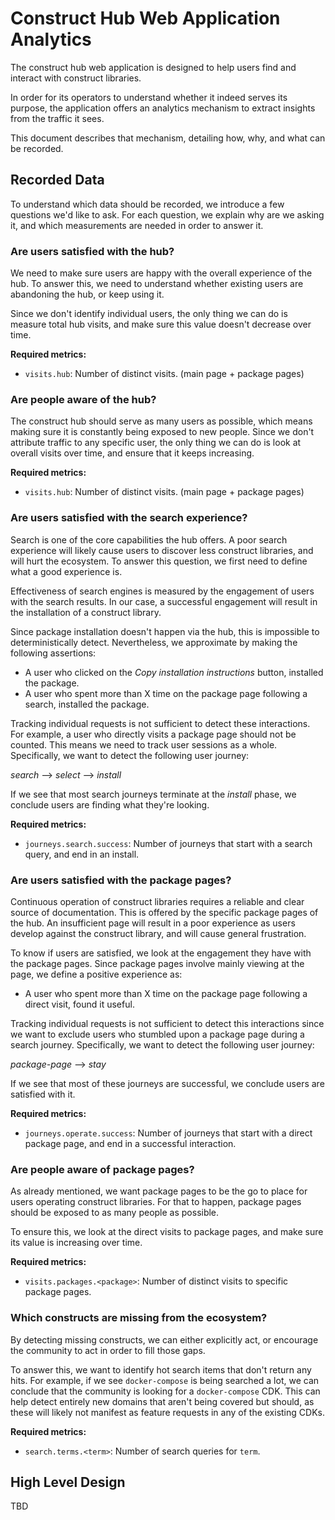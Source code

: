 # Construct Hub Web Application Analytics

The construct hub web application is designed to help users find and interact with construct libraries.

In order for its operators to understand whether it indeed serves its purpose, the application offers an analytics
mechanism to extract insights from the traffic it sees.

This document describes that mechanism, detailing how, why, and what can be recorded.

## Recorded Data

To understand which data should be recorded, we introduce a few questions we'd like to ask.
For each question, we explain why are we asking it, and which measurements are needed in order to answer it.

### Are users satisfied with the hub?

We need to make sure users are happy with the overall experience of the hub.
To answer this, we need to understand whether existing users are abandoning the hub, or keep using it.

Since we don't identify individual users, the only thing we can do is measure total hub visits, and make sure this value doesn't decrease over time.

**Required metrics:**

- `visits.hub`: Number of distinct visits. (main page + package pages)

### Are people aware of the hub?

The construct hub should serve as many users as possible, which means making sure it is constantly being exposed to new people.
Since we don't attribute traffic to any specific user, the only thing we can do is look at overall visits over time, and ensure that
it keeps increasing.

**Required metrics:**

- `visits.hub`: Number of distinct visits. (main page + package pages)

### Are users satisfied with the search experience?

Search is one of the core capabilities the hub offers. A poor search experience will likely cause users to discover less construct libraries,
and will hurt the ecosystem. To answer this question, we first need to define what a good experience is.

Effectiveness of search engines is measured by the engagement of users with the search results.
In our case, a successful engagement will result in the installation of a construct library.

Since package installation doesn't happen via the hub, this is impossible to deterministically detect.
Nevertheless, we approximate by making the following assertions:

- A user who clicked on the *Copy installation instructions* button, installed the package.
- A user who spent more than X time on the package page following a search, installed the package.

Tracking individual requests is not sufficient to detect these interactions. For example, a user who directly visits a package page should not be counted.
This means we need to track user sessions as a whole. Specifically, we want to detect the following user journey:

*search* --> *select* --> *install*

If we see that most search journeys terminate at the *install* phase, we conclude users are finding what they're looking.

**Required metrics:**

- `journeys.search.success`: Number of journeys that start with a search query, and end in an install.

### Are users satisfied with the package pages?

Continuous operation of construct libraries requires a reliable and clear source of documentation. This is offered by the specific package pages of the hub.
An insufficient page will result in a poor experience as users develop against the construct library, and will cause general frustration.

To know if users are satisfied, we look at the engagement they have with the package pages.
Since package pages involve mainly viewing at the page, we define a positive experience as:

- A user who spent more than X time on the package page following a direct visit, found it useful.

Tracking individual requests is not sufficient to detect this interactions since we want to exclude users who stumbled upon a package page
during a search journey. Specifically, we want to detect the following user journey:

*package-page* --> *stay*

If we see that most of these journeys are successful, we conclude users are satisfied with it.

**Required metrics:**

- `journeys.operate.success`: Number of journeys that start with a direct package page, and end in a successful interaction.

### Are people aware of package pages?

As already mentioned, we want package pages to be the go to place for users operating construct libraries.
For that to happen, package pages should be exposed to as many people as possible.

To ensure this, we look at the direct visits to package pages, and make sure its value is increasing over time.

**Required metrics:**

- `visits.packages.<package>`: Number of distinct visits to specific package pages.

### Which constructs are missing from the ecosystem?

By detecting missing constructs, we can either explicitly act, or encourage the community to act in order to fill those gaps.

To answer this, we want to identify hot search items that don't return any hits. For example, if we see `docker-compose` is being searched a lot,
we can conclude that the community is looking for a `docker-compose` CDK. This can help detect entirely new domains that aren't being covered but should,
as these will likely not manifest as feature requests in any of the existing CDKs.

**Required metrics:**

- `search.terms.<term>`: Number of search queries for `term`.

## High Level Design

TBD